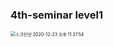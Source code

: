 ### 4th-seminar level1

<img src="/Users/kimjihyeon/Desktop/스크린샷 2020-12-23 오후 11.37.54.png" alt="스크린샷 2020-12-23 오후 11.37.54" style="zoom:50%;" />